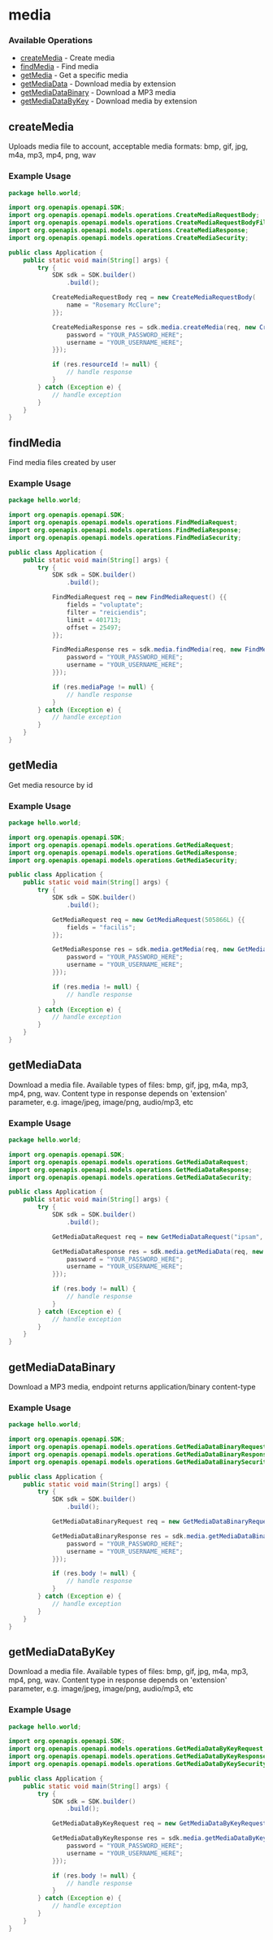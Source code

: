 # media

### Available Operations

* [createMedia](#createmedia) - Create media
* [findMedia](#findmedia) - Find media
* [getMedia](#getmedia) - Get a specific media
* [getMediaData](#getmediadata) - Download media by extension
* [getMediaDataBinary](#getmediadatabinary) - Download a MP3 media
* [getMediaDataByKey](#getmediadatabykey) - Download media by extension

## createMedia

Uploads media file to account, acceptable media formats: bmp, gif, jpg, m4a, mp3, mp4, png, wav

### Example Usage

```java
package hello.world;

import org.openapis.openapi.SDK;
import org.openapis.openapi.models.operations.CreateMediaRequestBody;
import org.openapis.openapi.models.operations.CreateMediaRequestBodyFile;
import org.openapis.openapi.models.operations.CreateMediaResponse;
import org.openapis.openapi.models.operations.CreateMediaSecurity;

public class Application {
    public static void main(String[] args) {
        try {
            SDK sdk = SDK.builder()
                .build();

            CreateMediaRequestBody req = new CreateMediaRequestBody(                new CreateMediaRequestBodyFile("eius".getBytes(), "necessitatibus");) {{
                name = "Rosemary McClure";
            }};            

            CreateMediaResponse res = sdk.media.createMedia(req, new CreateMediaSecurity("tempora", "tempora") {{
                password = "YOUR_PASSWORD_HERE";
                username = "YOUR_USERNAME_HERE";
            }});

            if (res.resourceId != null) {
                // handle response
            }
        } catch (Exception e) {
            // handle exception
        }
    }
}
```

## findMedia

Find media files created by user

### Example Usage

```java
package hello.world;

import org.openapis.openapi.SDK;
import org.openapis.openapi.models.operations.FindMediaRequest;
import org.openapis.openapi.models.operations.FindMediaResponse;
import org.openapis.openapi.models.operations.FindMediaSecurity;

public class Application {
    public static void main(String[] args) {
        try {
            SDK sdk = SDK.builder()
                .build();

            FindMediaRequest req = new FindMediaRequest() {{
                fields = "voluptate";
                filter = "reiciendis";
                limit = 401713;
                offset = 25497;
            }};            

            FindMediaResponse res = sdk.media.findMedia(req, new FindMediaSecurity("non", "officiis") {{
                password = "YOUR_PASSWORD_HERE";
                username = "YOUR_USERNAME_HERE";
            }});

            if (res.mediaPage != null) {
                // handle response
            }
        } catch (Exception e) {
            // handle exception
        }
    }
}
```

## getMedia

Get media resource by id

### Example Usage

```java
package hello.world;

import org.openapis.openapi.SDK;
import org.openapis.openapi.models.operations.GetMediaRequest;
import org.openapis.openapi.models.operations.GetMediaResponse;
import org.openapis.openapi.models.operations.GetMediaSecurity;

public class Application {
    public static void main(String[] args) {
        try {
            SDK sdk = SDK.builder()
                .build();

            GetMediaRequest req = new GetMediaRequest(505866L) {{
                fields = "facilis";
            }};            

            GetMediaResponse res = sdk.media.getMedia(req, new GetMediaSecurity("quaerat", "incidunt") {{
                password = "YOUR_PASSWORD_HERE";
                username = "YOUR_USERNAME_HERE";
            }});

            if (res.media != null) {
                // handle response
            }
        } catch (Exception e) {
            // handle exception
        }
    }
}
```

## getMediaData

Download a media file. Available types of files: bmp, gif, jpg, m4a, mp3, mp4, png, wav. Content type in response depends on 'extension' parameter, e.g. image/jpeg, image/png, audio/mp3, etc

### Example Usage

```java
package hello.world;

import org.openapis.openapi.SDK;
import org.openapis.openapi.models.operations.GetMediaDataRequest;
import org.openapis.openapi.models.operations.GetMediaDataResponse;
import org.openapis.openapi.models.operations.GetMediaDataSecurity;

public class Application {
    public static void main(String[] args) {
        try {
            SDK sdk = SDK.builder()
                .build();

            GetMediaDataRequest req = new GetMediaDataRequest("ipsam", 894864L);            

            GetMediaDataResponse res = sdk.media.getMediaData(req, new GetMediaDataSecurity("rem", "sit") {{
                password = "YOUR_PASSWORD_HERE";
                username = "YOUR_USERNAME_HERE";
            }});

            if (res.body != null) {
                // handle response
            }
        } catch (Exception e) {
            // handle exception
        }
    }
}
```

## getMediaDataBinary

Download a MP3 media, endpoint returns application/binary content-type

### Example Usage

```java
package hello.world;

import org.openapis.openapi.SDK;
import org.openapis.openapi.models.operations.GetMediaDataBinaryRequest;
import org.openapis.openapi.models.operations.GetMediaDataBinaryResponse;
import org.openapis.openapi.models.operations.GetMediaDataBinarySecurity;

public class Application {
    public static void main(String[] args) {
        try {
            SDK sdk = SDK.builder()
                .build();

            GetMediaDataBinaryRequest req = new GetMediaDataBinaryRequest(750595L);            

            GetMediaDataBinaryResponse res = sdk.media.getMediaDataBinary(req, new GetMediaDataBinarySecurity("error", "veniam") {{
                password = "YOUR_PASSWORD_HERE";
                username = "YOUR_USERNAME_HERE";
            }});

            if (res.body != null) {
                // handle response
            }
        } catch (Exception e) {
            // handle exception
        }
    }
}
```

## getMediaDataByKey

Download a media file. Available types of files: bmp, gif, jpg, m4a, mp3, mp4, png, wav. Content type in response depends on 'extension' parameter, e.g. image/jpeg, image/png, audio/mp3, etc

### Example Usage

```java
package hello.world;

import org.openapis.openapi.SDK;
import org.openapis.openapi.models.operations.GetMediaDataByKeyRequest;
import org.openapis.openapi.models.operations.GetMediaDataByKeyResponse;
import org.openapis.openapi.models.operations.GetMediaDataByKeySecurity;

public class Application {
    public static void main(String[] args) {
        try {
            SDK sdk = SDK.builder()
                .build();

            GetMediaDataByKeyRequest req = new GetMediaDataByKeyRequest("minima", "recusandae");            

            GetMediaDataByKeyResponse res = sdk.media.getMediaDataByKey(req, new GetMediaDataByKeySecurity("reiciendis", "nulla") {{
                password = "YOUR_PASSWORD_HERE";
                username = "YOUR_USERNAME_HERE";
            }});

            if (res.body != null) {
                // handle response
            }
        } catch (Exception e) {
            // handle exception
        }
    }
}
```
